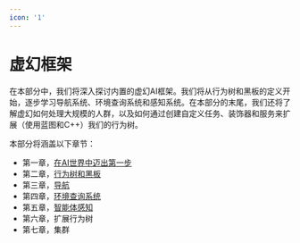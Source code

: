 ```yaml
---
icon: '1'
---
```


# 虚幻框架

在本部分中，我们将深入探讨内置的虚幻AI框架。我们将从行为树和黑板的定义开始，逐步学习导航系统、环境查询系统和感知系统。在本部分的末尾，我们还将了解虚幻如何处理大规模的人群，以及如何通过创建自定义任务、装饰器和服务来扩展（使用蓝图和C++）我们的行为树。

本部分将涵盖以下章节：

* 第一章，[在AI世界中迈出第一步](ta-ru-ren-gong-zhi-neng-shi-jie-de-di-yi-bu/)
* 第二章，[行为树和黑板](xing-wei-shu-he-hei-ban/)
* 第三章，[导航](dao-hang/)
* 第四章，[环境查询系统](huan-jing-cha-xun-xi-tong/)
* 第五章，[智能体感知](dai-li-ren-yi-shi/)
* 第六章，扩展行为树
* 第七章，集群
